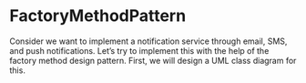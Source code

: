 # FactoryMethodPattern
Consider we want to implement a notification service through email, SMS, and push notifications. 
Let’s try to implement this with the help of the factory method design pattern. First, we will design a UML class diagram for this.
